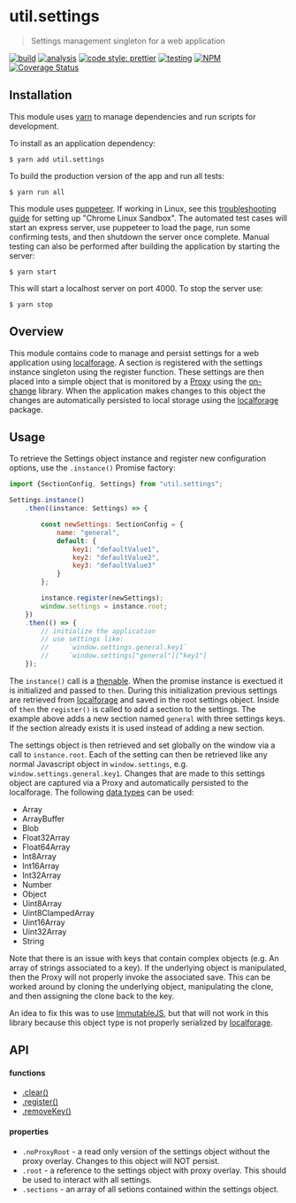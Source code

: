 # util.settings

> Settings management singleton for a web application

[![build](https://circleci.com/gh/jmquigley/util.settings/tree/master.svg?style=shield)](https://circleci.com/gh/jmquigley/util.settings/tree/master)
[![analysis](https://img.shields.io/badge/analysis-tslint-9cf.svg)](https://palantir.github.io/tslint/)
[![code style: prettier](https://img.shields.io/badge/code_style-prettier-ff69b4.svg?style=flat-square)](https://github.com/prettier/prettier)
[![testing](https://img.shields.io/badge/testing-jest-blue.svg)](https://facebook.github.io/jest/)
[![NPM](https://img.shields.io/npm/v/util.settings.svg)](https://www.npmjs.com/package/util.settings)
[![Coverage Status](https://coveralls.io/repos/github/jmquigley/util.settings/badge.svg?branch=master)](https://coveralls.io/github/jmquigley/util.settings?branch=master)


## Installation

This module uses [yarn](https://yarnpkg.com/en/) to manage dependencies and run scripts for development.

To install as an application dependency:
```
$ yarn add util.settings
```

To build the production version of the app and run all tests:
```
$ yarn run all
```

This module uses [puppeteer](https://github.com/GoogleChrome/puppeteer).  If working in Linux, see this [troubleshooting guide](https://github.com/GoogleChrome/puppeteer/blob/master/docs/troubleshooting.md) for setting up "Chrome Linux Sandbox".  The automated test cases will start an express server, use puppeteer to load the page, run some confirming tests, and then shutdown the server once complete.  Manual testing can also be performed after building the application by starting the server:

```
$ yarn start
```

This will start a localhost server on port 4000.  To stop the server use:

```
$ yarn stop
```


## Overview
This module contains code to manage and persist settings for a web application using [localforage](https://localforage.github.io/localForage/).  A section is registered with the settings instance singleton using the register function.  These settings are then placed into a simple object that is monitored by a [Proxy](https://developer.mozilla.org/en-US/docs/Web/JavaScript/Reference/Global_Objects/Proxy) using the [on-change](https://github.com/sindresorhus/on-change) library.  When the application makes changes to this object the changes are automatically persisted to local storage using the [localforage](https://localforage.github.io/localForage/) package.


## Usage

To retrieve the Settings object instance and register new configuration options, use the `.instance()` Promise factory:

```javascript
import {SectionConfig, Settings} from "util.settings";

Settings.instance()
    .then((instance: Settings) => {

        const newSettings: SectionConfig = {
		    name: "general",
		    default: {
			    key1: "defaultValue1",
			    key2: "defaultValue2",
			    key3: "defaultValue3"
            }
        };

        instance.register(newSettings);
        window.settings = instance.root;
    })
    .then(() => {
        // initialize the application
        // use settings like:
        //     `window.settings.general.key1`
        //     `window.settings["general"]["key1"]
    });
```

The `instance()` call is a [thenable](https://developer.mozilla.org/en-US/docs/Web/JavaScript/Reference/Global_Objects/Promise/then).  When the promise instance is exectued it is initialized and passed to `then`.  During this initialization previous settings are retrieved from [localforage](https://localforage.github.io/localForage/) and saved in the root settings object.  Inside of `then` the `register()` is called to add a section to the settings.  The example above adds a new section named `general` with three settings keys.  If the section already exists it is used instead of adding a new section.

The settings object is then retrieved and set globally on the window via a call to `instance.root`.  Each of the setting can then be retrieved like any normal Javascript object in `window.settings`, e.g. `window.settings.general.key1`.  Changes that are made to this settings object are captured via a Proxy and automatically persisted to the localforage.  The following [data types](https://localforage.github.io/localForage/#data-api-setitem) can be used:

- Array
- ArrayBuffer
- Blob
- Float32Array
- Float64Array
- Int8Array
- Int16Array
- Int32Array
- Number
- Object
- Uint8Array
- Uint8ClampedArray
- Uint16Array
- Uint32Array
- String

Note that there is an issue with keys that contain complex objects (e.g. An array of strings associated to a key).  If the underlying object is manipulated, then the Proxy will not properly invoke the associated save.  This can be worked around by cloning the underlying object, manipulating the clone, and then assigning the clone back to the key.

An idea to fix this was to use [ImmutableJS](https://github.com/immutable-js/immutable-js), but that will not work in this library because this object type is not properly serialized by [localforage](https://localforage.github.io/localForage/).


## API

#### functions

- [.clear()](docs/index.md#module_Settings.Settings+clear)
- [.register()](docs/index.md#module_Settings.Settings+register)
- [.removeKey()](docs/index.md#module_Settings.Settings+removeKey)

#### properties

- `.noProxyRoot` - a read only version of the settings object without the proxy overlay.  Changes to this object will NOT persist.
- `.root` - a reference to the settings object with proxy overlay.  This should be used to interact with all settings.
- `.sections` - an array of all setions contained within the settings object.
